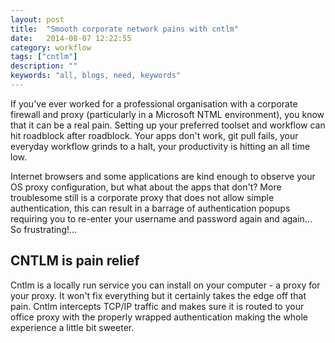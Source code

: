 ```yaml
---
layout: post
title:  "Smooth corporate network pains with cntlm"
date:   2014-08-07 12:22:55
category: workflow
tags: ["cntlm"]
description: ""
keywords: "all, blogs, need, keywords"
---
```


If you've ever worked for a professional organisation with a corporate firewall and proxy (particularly in a Microsoft NTML environment), you know that it can be a real pain. Setting up your preferred toolset and workflow can hit roadblock after roadblock.  Your apps don't work, git pull fails, your everyday workflow grinds to a halt, your productivity is hitting an all time low.

Internet browsers and some applications are kind enough to observe your OS proxy configuration, but what about the apps that don't?  More troublesome still is a corporate proxy that does not allow simple authentication, this can result in a barrage of authentication popups requiring you to re-enter your username and password again and again... So frustrating!...

## CNTLM is pain relief

Cntlm is a locally run service you can install on your computer - a proxy for your proxy.  It won't fix everything but it certainly takes the edge off that pain. Cntlm intercepts TCP/IP traffic and makes sure it is routed to your office proxy with the properly wrapped authentication making the whole experience a little bit sweeter.












[brew]: http://brew.sh/
